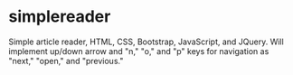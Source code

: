 simplereader
============

Simple article reader, HTML, CSS, Bootstrap, JavaScript, and JQuery.
Will implement up/down arrow and "n," "o," and "p" keys for navigation as "next," "open," and "previous."
